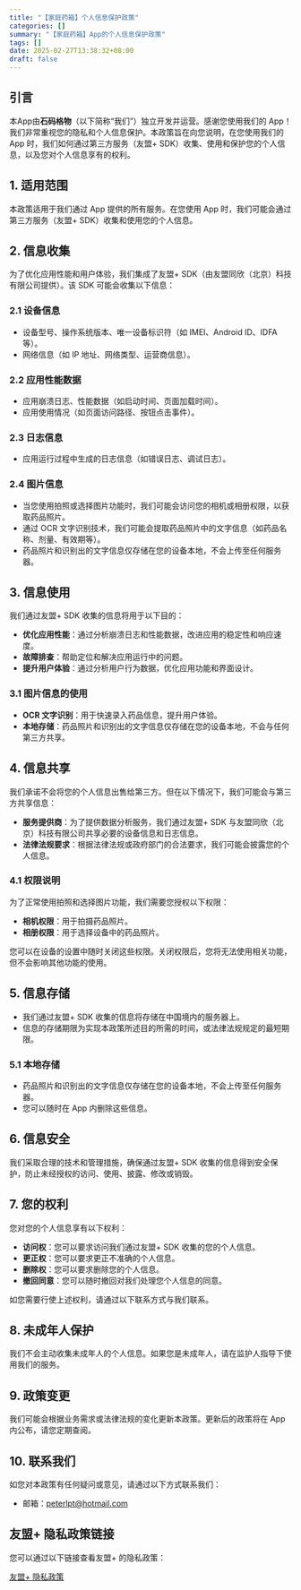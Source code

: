 ```yaml
---
title: "【家庭药箱】个人信息保护政策"
categories: []
summary: "【家庭药箱】App的个人信息保护政策"
tags: []
date: 2025-02-27T13:38:32+08:00
draft: false
---
```


## 引言

本App由**石码格物**（以下简称“我们”）独立开发并运营。感谢您使用我们的 App！我们非常重视您的隐私和个人信息保护。本政策旨在向您说明，在您使用我们的 App 时，我们如何通过第三方服务（友盟+ SDK）收集、使用和保护您的个人信息，以及您对个人信息享有的权利。

## 1. 适用范围

本政策适用于我们通过 App 提供的所有服务。在您使用 App 时，我们可能会通过第三方服务（友盟+ SDK）收集和使用您的个人信息。

## 2. 信息收集

为了优化应用性能和用户体验，我们集成了友盟+ SDK（由友盟同欣（北京）科技有限公司提供）。该 SDK 可能会收集以下信息：

### 2.1 设备信息

- 设备型号、操作系统版本、唯一设备标识符（如 IMEI、Android ID、IDFA 等）。
- 网络信息（如 IP 地址、网络类型、运营商信息）。

### 2.2 应用性能数据

- 应用崩溃日志、性能数据（如启动时间、页面加载时间）。
- 应用使用情况（如页面访问路径、按钮点击事件）。

### 2.3 日志信息

- 应用运行过程中生成的日志信息（如错误日志、调试日志）。

### 2.4 图片信息

- 当您使用拍照或选择图片功能时，我们可能会访问您的相机或相册权限，以获取药品照片。
- 通过 OCR 文字识别技术，我们可能会提取药品照片中的文字信息（如药品名称、剂量、有效期等）。
- 药品照片和识别出的文字信息仅存储在您的设备本地，不会上传至任何服务器。

## 3. 信息使用

我们通过友盟+ SDK 收集的信息将用于以下目的：

- **优化应用性能**：通过分析崩溃日志和性能数据，改进应用的稳定性和响应速度。
- **故障排查**：帮助定位和解决应用运行中的问题。
- **提升用户体验**：通过分析用户行为数据，优化应用功能和界面设计。

### 3.1 图片信息的使用

- **OCR 文字识别**：用于快速录入药品信息，提升用户体验。
- **本地存储**：药品照片和识别出的文字信息仅存储在您的设备本地，不会与任何第三方共享。

## 4. 信息共享

我们承诺不会将您的个人信息出售给第三方。但在以下情况下，我们可能会与第三方共享信息：

- **服务提供商**：为了提供数据分析服务，我们通过友盟+ SDK 与友盟同欣（北京）科技有限公司共享必要的设备信息和日志信息。
- **法律法规要求**：根据法律法规或政府部门的合法要求，我们可能会披露您的个人信息。

### 4.1 权限说明

为了正常使用拍照和选择图片功能，我们需要您授权以下权限：

- **相机权限**：用于拍摄药品照片。
- **相册权限**：用于选择设备中的药品照片。

您可以在设备的设置中随时关闭这些权限。关闭权限后，您将无法使用相关功能，但不会影响其他功能的使用。

## 5. 信息存储

- 我们通过友盟+ SDK 收集的信息将存储在中国境内的服务器上。
- 信息的存储期限为实现本政策所述目的所需的时间，或法律法规规定的最短期限。

### 5.1 本地存储

- 药品照片和识别出的文字信息仅存储在您的设备本地，不会上传至任何服务器。
- 您可以随时在 App 内删除这些信息。

## 6. 信息安全

我们采取合理的技术和管理措施，确保通过友盟+ SDK 收集的信息得到安全保护，防止未经授权的访问、使用、披露、修改或销毁。

## 7. 您的权利

您对您的个人信息享有以下权利：

- **访问权**：您可以要求访问我们通过友盟+ SDK 收集的您的个人信息。
- **更正权**：您可以要求更正不准确的个人信息。
- **删除权**：您可以要求删除您的个人信息。
- **撤回同意**：您可以随时撤回对我们处理您个人信息的同意。

如您需要行使上述权利，请通过以下联系方式与我们联系。

## 8. 未成年人保护

我们不会主动收集未成年人的个人信息。如果您是未成年人，请在监护人指导下使用我们的服务。

## 9. 政策变更

我们可能会根据业务需求或法律法规的变化更新本政策。更新后的政策将在 App 内公布，请您定期查阅。

## 10. 联系我们

如您对本政策有任何疑问或意见，请通过以下方式联系我们：

- 邮箱：[peterlpt@hotmail.com](mailto:peterlpt@hotmail.com)

## 友盟+ 隐私政策链接

您可以通过以下链接查看友盟+ 的隐私政策：

[友盟+ 隐私政策](https://www.umeng.com/page/policy)